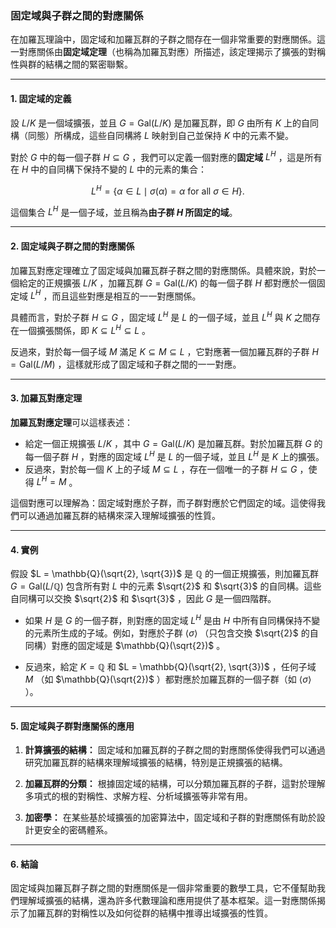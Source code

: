 ### **固定域與子群之間的對應關係**

在加羅瓦理論中，固定域和加羅瓦群的子群之間存在一個非常重要的對應關係。這一對應關係由**固定域定理**（也稱為加羅瓦對應）所描述，該定理揭示了擴張的對稱性與群的結構之間的緊密聯繫。

---

#### **1. 固定域的定義**

設  $L/K$  是一個域擴張，並且  $G = \text{Gal}(L/K)$  是加羅瓦群，即  $G$  由所有  $K$  上的自同構（同態）所構成，這些自同構將  $L$  映射到自己並保持  $K$  中的元素不變。

對於  $G$  中的每一個子群  $H \subseteq G$ ，我們可以定義一個對應的**固定域**  $L^H$ ，這是所有在  $H$  中的自同構下保持不變的  $L$  中的元素的集合：

$$L^H = \{ \alpha \in L \mid \sigma(\alpha) = \alpha \text{ for all } \sigma \in H \}.$$

這個集合  $L^H$  是一個子域，並且稱為**由子群  $H$  所固定的域**。

---

#### **2. 固定域與子群之間的對應關係**

加羅瓦對應定理確立了固定域與加羅瓦群子群之間的對應關係。具體來說，對於一個給定的正規擴張  $L/K$ ，加羅瓦群  $G = \text{Gal}(L/K)$  的每一個子群  $H$  都對應於一個固定域  $L^H$ ，而且這些對應是相互的一一對應關係。

具體而言，對於子群  $H \subseteq G$ ，固定域  $L^H$  是  $L$  的一個子域，並且  $L^H$  與  $K$  之間存在一個擴張關係，即  $K \subseteq L^H \subseteq L$ 。

反過來，對於每一個子域  $M$  滿足  $K \subseteq M \subseteq L$ ，它對應著一個加羅瓦群的子群  $H = \text{Gal}(L/M)$ ，這樣就形成了固定域和子群之間的一一對應。

---

#### **3. 加羅瓦對應定理**

**加羅瓦對應定理**可以這樣表述：

- 給定一個正規擴張  $L/K$ ，其中  $G = \text{Gal}(L/K)$  是加羅瓦群。對於加羅瓦群  $G$  的每一個子群  $H$ ，對應的固定域  $L^H$  是  $L$  的一個子域，並且  $L^H$  是  $K$  上的擴張。
- 反過來，對於每一個  $K$  上的子域  $M \subseteq L$ ，存在一個唯一的子群  $H \subseteq G$ ，使得  $L^H = M$ 。

這個對應可以理解為：固定域對應於子群，而子群對應於它們固定的域。這使得我們可以通過加羅瓦群的結構來深入理解域擴張的性質。

---

#### **4. 實例**

假設  $L = \mathbb{Q}(\sqrt{2}, \sqrt{3})$  是  $\mathbb{Q}$  的一個正規擴張，則加羅瓦群  $G = \text{Gal}(L/\mathbb{Q})$  包含所有對  $L$  中的元素  $\sqrt{2}$  和  $\sqrt{3}$  的自同構。這些自同構可以交換  $\sqrt{2}$  和  $\sqrt{3}$ ，因此  $G$  是一個四階群。

- 如果  $H$  是  $G$  的一個子群，則對應的固定域  $L^H$  是由  $H$  中所有自同構保持不變的元素所生成的子域。例如，對應於子群  $\langle \sigma \rangle$ （只包含交換  $\sqrt{2}$  的自同構）對應的固定域是  $\mathbb{Q}(\sqrt{2})$ 。
  
- 反過來，給定  $K = \mathbb{Q}$  和  $L = \mathbb{Q}(\sqrt{2}, \sqrt{3})$ ，任何子域  $M$  （如  $\mathbb{Q}(\sqrt{2})$ ）都對應於加羅瓦群的一個子群（如  $\langle \sigma \rangle$ ）。

---

#### **5. 固定域與子群對應關係的應用**

1. **計算擴張的結構：** 固定域和加羅瓦群的子群之間的對應關係使得我們可以通過研究加羅瓦群的結構來理解域擴張的結構，特別是正規擴張的結構。

2. **加羅瓦群的分類：** 根據固定域的結構，可以分類加羅瓦群的子群，這對於理解多項式的根的對稱性、求解方程、分析域擴張等非常有用。

3. **加密學：** 在某些基於域擴張的加密算法中，固定域和子群的對應關係有助於設計更安全的密碼體系。

---

#### **6. 結論**

固定域與加羅瓦群子群之間的對應關係是一個非常重要的數學工具，它不僅幫助我們理解域擴張的結構，還為許多代數理論和應用提供了基本框架。這一對應關係揭示了加羅瓦群的對稱性以及如何從群的結構中推導出域擴張的性質。